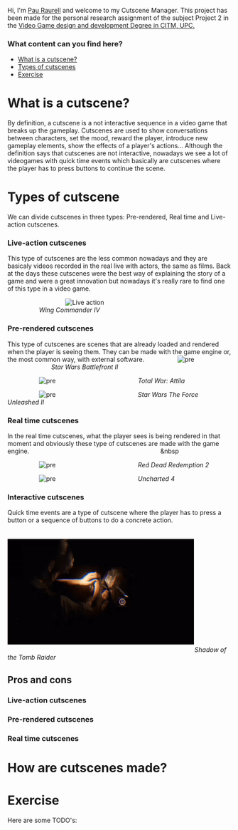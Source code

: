 Hi, I'm [Pau Raurell](https://github.com/pauraurell) and welcome to my Cutscene Manager. This project has been made for the personal research assignment of the subject Project 2 in the [Video Game design and development Degree in CITM, UPC.](https://www.citm.upc.edu/ing/estudis/graus-videojocs/)

### What content can you find here?

* [What is a cutscene?](https://pauraurell.github.io/Cutscene-Manager/#What-is-a-cutscene?)
* [Types of cutscenes](https://pauraurell.github.io/Cutscene-Manager/#Types-of-cutscenes)
* [Exercise](https://pauraurell.github.io/Cutscene-Manager/#Exercise)


# What is a cutscene?

By definition, a cutscene is a not interactive sequence in a video game that breaks up the gameplay. Cutscenes are used to show conversations between characters, set the mood, reward the player, introduce new gameplay elements, show the effects of a player's actions... Although the definition says that cutscenes are not interactive, nowadays we see a lot of videogames with quick time events which basically are cutscenes where the player has to press buttons to continue the scene. 

# Types of cutscene

We can divide cutscenes in three types: Pre-rendered, Real time and Live-action cutscenes.

### Live-action cutscenes

This type of cutscenes are the less common nowadays and they are basicaly videos recorded in the real live with actors, the same as films. Back at the days these cutscenes were the best way of explaining the story of a game and were a great innovation but nowadays it's really rare to find one of this type in a video game.

&nbsp; &nbsp;&nbsp; &nbsp;&nbsp; &nbsp; &nbsp;&nbsp; &nbsp;&nbsp; &nbsp;&nbsp; &nbsp;&nbsp; &nbsp;&nbsp; &nbsp;&nbsp; &nbsp;&nbsp; &nbsp; ![Live action](https://github.com/pauraurell/Cutscene-Manager/blob/master/docs/gifs/Live-Action%20Cutscene%20Mark%20Hamill.gif?raw=true)
&nbsp;&nbsp; &nbsp;&nbsp; &nbsp;&nbsp; &nbsp;&nbsp; &nbsp;&nbsp; &nbsp;&nbsp; &nbsp;&nbsp; &nbsp;&nbsp; &nbsp;&nbsp; &nbsp;&nbsp; &nbsp;&nbsp; &nbsp; &nbsp;&nbsp; &nbsp;&nbsp; &nbsp;&nbsp; &nbsp;&nbsp; &nbsp;&nbsp; &nbsp;&nbsp;&nbsp; &nbsp;&nbsp; &nbsp;&nbsp; &nbsp;&nbsp; &nbsp;&nbsp; &nbsp;&nbsp;&nbsp; &nbsp;&nbsp; &nbsp;&nbsp; &nbsp;&nbsp; &nbsp;&nbsp;&nbsp;&nbsp;&nbsp;&nbsp;&nbsp;&nbsp;&nbsp;*Wing Commander IV*


### Pre-rendered cutscenes

This type of cutscenes are scenes that are already loaded and rendered when the player is seeing them. They can be made with the game engine or, the most common way, with external software. 
&nbsp; &nbsp;&nbsp; &nbsp;&nbsp; &nbsp;&nbsp; &nbsp;&nbsp; &nbsp;&nbsp; &nbsp;![pre](https://github.com/pauraurell/Cutscene-Manager/blob/master/docs/gifs/Battlefront%202%20pre-rendered%20cutscene.gif?raw=true)&nbsp; &nbsp;&nbsp; &nbsp;&nbsp; &nbsp;&nbsp; &nbsp;&nbsp; &nbsp;&nbsp; &nbsp; &nbsp;&nbsp; &nbsp;&nbsp; &nbsp;&nbsp; &nbsp;&nbsp; &nbsp;&nbsp; &nbsp;&nbsp; &nbsp;&nbsp; &nbsp; &nbsp;&nbsp; &nbsp; *Star Wars Battlefront II*

&nbsp; &nbsp;&nbsp; &nbsp;&nbsp; &nbsp;&nbsp; &nbsp;&nbsp; &nbsp;&nbsp; &nbsp;![pre](https://github.com/pauraurell/Cutscene-Manager/blob/master/docs/gifs/Attila%20Total%20War%20pre-rendered%20cutscene.gif?raw=true)&nbsp; &nbsp;&nbsp; &nbsp;&nbsp; &nbsp;&nbsp; &nbsp;&nbsp; &nbsp;&nbsp; &nbsp; &nbsp;&nbsp; &nbsp;&nbsp; &nbsp;&nbsp; &nbsp;&nbsp; &nbsp;&nbsp; &nbsp;&nbsp; &nbsp;&nbsp; &nbsp; &nbsp;&nbsp; &nbsp; *Total War: Attila*

&nbsp; &nbsp;&nbsp; &nbsp;&nbsp; &nbsp;&nbsp; &nbsp;&nbsp; &nbsp;&nbsp; &nbsp;![pre](https://github.com/pauraurell/Cutscene-Manager/blob/master/docs/gifs/The%20Force%20Unleashed%202%20pre-rendered%20cutscene.gif?raw=true)&nbsp; &nbsp;&nbsp; &nbsp;&nbsp; &nbsp;&nbsp; &nbsp;&nbsp; &nbsp;&nbsp; &nbsp; &nbsp;&nbsp; &nbsp;&nbsp; &nbsp;&nbsp; &nbsp;&nbsp; &nbsp;&nbsp; &nbsp;&nbsp; &nbsp;&nbsp; &nbsp; &nbsp;&nbsp; &nbsp; *Star Wars The Force Unleashed II*



### Real time cutscenes

In the real time cutscenes, what the player sees is being rendered in that moment and obviously these type of cutscenes are made with the game engine.&nbsp; &nbsp;&nbsp; &nbsp;&nbsp; &nbsp;&nbsp; &nbsp;&nbsp; &nbsp;&nbsp; &nbsp;&nbsp; &nbsp;&nbsp; &nbsp; &nbsp;&nbsp; &nbsp;&nbsp; &nbsp;&nbsp; &nbsp;&nbsp; &nbsp;&nbsp; &nbsp;&nbsp; &nbsp;&nbsp; &nbsp;&nbsp; &nbsp;&nbsp; &nbsp;&nbsp; &nbsp;&nbsp; &nbsp;&nbsp; &nbsp; &nbsp;&nbsp; &nbsp;&nbsp; &nbsp;&nbsp; &nbsp;&nbsp; &nbsp
 
&nbsp; &nbsp;&nbsp; &nbsp;&nbsp; &nbsp;&nbsp; &nbsp;&nbsp; &nbsp;&nbsp; &nbsp;![pre](https://github.com/pauraurell/Cutscene-Manager/blob/master/docs/gifs/Red%20Dead%20Redemption%202%20real%20time%20cutscene.gif?raw=true)&nbsp; &nbsp;&nbsp; &nbsp;&nbsp; &nbsp;&nbsp; &nbsp;&nbsp; &nbsp;&nbsp; &nbsp; &nbsp;&nbsp; &nbsp;&nbsp; &nbsp;&nbsp; &nbsp;&nbsp; &nbsp;&nbsp; &nbsp;&nbsp; &nbsp;&nbsp; &nbsp; &nbsp;&nbsp; &nbsp; *Red Dead Redemption 2*

&nbsp; &nbsp;&nbsp; &nbsp;&nbsp; &nbsp;&nbsp; &nbsp;&nbsp; &nbsp;&nbsp; &nbsp;![pre](https://github.com/pauraurell/Cutscene-Manager/blob/master/docs/gifs/Uncharted%204%20real%20time%20cutscene.gif?raw=true)&nbsp; &nbsp;&nbsp; &nbsp;&nbsp; &nbsp;&nbsp; &nbsp;&nbsp; &nbsp;&nbsp; &nbsp; &nbsp;&nbsp; &nbsp;&nbsp; &nbsp;&nbsp; &nbsp;&nbsp; &nbsp;&nbsp; &nbsp;&nbsp; &nbsp;&nbsp; &nbsp; &nbsp;&nbsp; &nbsp; *Uncharted 4*

### Interactive cutscenes
Quick time events are a type of cutscene where the player has to press a button or a sequence of buttons to do a concrete action.
&nbsp; &nbsp;&nbsp; &nbsp;&nbsp; &nbsp; &nbsp;&nbsp; &nbsp;&nbsp; &nbsp;&nbsp; &nbsp;&nbsp; &nbsp;&nbsp; &nbsp;&nbsp; &nbsp;&nbsp; &nbsp;&nbsp; &nbsp;&nbsp; &nbsp;&nbsp; &nbsp;&nbsp; &nbsp;&nbsp; &nbsp;&nbsp;&nbsp;&nbsp;&nbsp; &nbsp;&nbsp; &nbsp;&nbsp; &nbsp;&nbsp; &nbsp;&nbsp; &nbsp;&nbsp;&nbsp;&nbsp;&nbsp; &nbsp;&nbsp; &nbsp;&nbsp; &nbsp;&nbsp; &nbsp;&nbsp; &nbsp;&nbsp;&nbsp;&nbsp;&nbsp; &nbsp;&nbsp; &nbsp;&nbsp; &nbsp;&nbsp; &nbsp;&nbsp; &nbsp;&nbsp;&nbsp;&nbsp;&nbsp; &nbsp;&nbsp; &nbsp;&nbsp; &nbsp;&nbsp; &nbsp;&nbsp; &nbsp;&nbsp;&nbsp;&nbsp;&nbsp; &nbsp;&nbsp; &nbsp;&nbsp; &nbsp;&nbsp; &nbsp;&nbsp; &nbsp;&nbsp;&nbsp;&nbsp;&nbsp; &nbsp;&nbsp; &nbsp;&nbsp; &nbsp;&nbsp; &nbsp;&nbsp; &nbsp;&nbsp;&nbsp;&nbsp;&nbsp; &nbsp;&nbsp; &nbsp;&nbsp; &nbsp;&nbsp; &nbsp;&nbsp; &nbsp;&nbsp;&nbsp;&nbsp;&nbsp; &nbsp;&nbsp; &nbsp;&nbsp; &nbsp;&nbsp; &nbsp;&nbsp; &nbsp;&nbsp;&nbsp;&nbsp;&nbsp; &nbsp;&nbsp; &nbsp;&nbsp; &nbsp;&nbsp; &nbsp;&nbsp; &nbsp;&nbsp;&nbsp;&nbsp;&nbsp; &nbsp;&nbsp; &nbsp;&nbsp; &nbsp;&nbsp; &nbsp;&nbsp;&nbsp;&nbsp; &nbsp;&nbsp; &nbsp;&nbsp; &nbsp;&nbsp; &nbsp;&nbsp;&nbsp;![interactive](https://github.com/pauraurell/Cutscene-Manager/blob/master/docs/gifs/Shadow%20of%20The%20Tomb%20Raider%20interactive%20cutscene.gif?raw=true)&nbsp; &nbsp;&nbsp; &nbsp;&nbsp; &nbsp; &nbsp;&nbsp; &nbsp;&nbsp; &nbsp;&nbsp; &nbsp;&nbsp; &nbsp;&nbsp; &nbsp;&nbsp; &nbsp;&nbsp; &nbsp; &nbsp;&nbsp; &nbsp;&nbsp; &nbsp; &nbsp;&nbsp; &nbsp;&nbsp; &nbsp;&nbsp; &nbsp;&nbsp; &nbsp;&nbsp; &nbsp;&nbsp; &nbsp;&nbsp; &nbsp;&nbsp; &nbsp;&nbsp; &nbsp;&nbsp; &nbsp;&nbsp; &nbsp;&nbsp; &nbsp; &nbsp;&nbsp; &nbsp;&nbsp; &nbsp;&nbsp; &nbsp;&nbsp; &nbsp;&nbsp; &nbsp;&nbsp;&nbsp; &nbsp;&nbsp; &nbsp;&nbsp; &nbsp;&nbsp; &nbsp;&nbsp; &nbsp;&nbsp;&nbsp; &nbsp;&nbsp; &nbsp;&nbsp; &nbsp;&nbsp; &nbsp;&nbsp;&nbsp;&nbsp;&nbsp;&nbsp;*Shadow of the Tomb Raider* 


## Pros and cons

### Live-action cutscenes

### Pre-rendered cutscenes

### Real time cutscenes

# How are cutscenes made?

# Exercise
Here are some TODO's:

